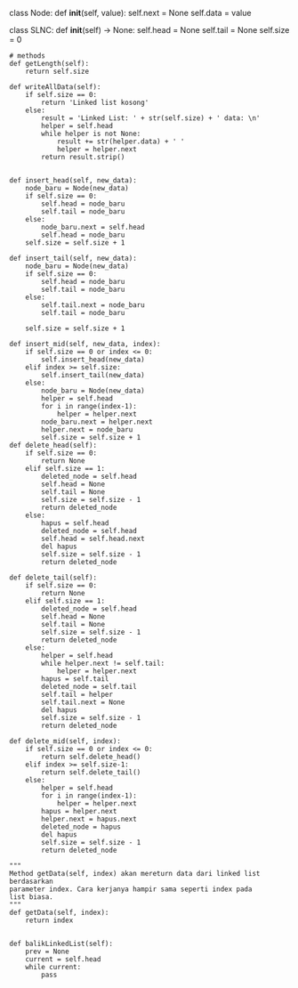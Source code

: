 class Node:
    def __init__(self, value):
        self.next = None
        self.data = value

class SLNC:
    def __init__(self) -> None:
        self.head = None
        self.tail = None
        self.size = 0

    # methods
    def getLength(self):
        return self.size

    def writeAllData(self):
        if self.size == 0:
            return 'Linked list kosong'
        else:
            result = 'Linked List: ' + str(self.size) + ' data: \n'
            helper = self.head
            while helper is not None:
                result += str(helper.data) + ' '
                helper = helper.next
            return result.strip()


    def insert_head(self, new_data):
        node_baru = Node(new_data)
        if self.size == 0:
            self.head = node_baru
            self.tail = node_baru
        else:
            node_baru.next = self.head
            self.head = node_baru
        self.size = self.size + 1
    
    def insert_tail(self, new_data):
        node_baru = Node(new_data)
        if self.size == 0:
            self.head = node_baru
            self.tail = node_baru
        else:
            self.tail.next = node_baru
            self.tail = node_baru

        self.size = self.size + 1
    
    def insert_mid(self, new_data, index):
        if self.size == 0 or index <= 0:
            self.insert_head(new_data)
        elif index >= self.size:
            self.insert_tail(new_data)
        else:
            node_baru = Node(new_data)
            helper = self.head
            for i in range(index-1):
                helper = helper.next
            node_baru.next = helper.next
            helper.next = node_baru
            self.size = self.size + 1
    def delete_head(self):
        if self.size == 0:
            return None
        elif self.size == 1:
            deleted_node = self.head
            self.head = None
            self.tail = None
            self.size = self.size - 1
            return deleted_node
        else:
            hapus = self.head
            deleted_node = self.head
            self.head = self.head.next
            del hapus
            self.size = self.size - 1
            return deleted_node
            
    def delete_tail(self):
        if self.size == 0:
            return None
        elif self.size == 1:
            deleted_node = self.head
            self.head = None
            self.tail = None
            self.size = self.size - 1
            return deleted_node
        else:
            helper = self.head
            while helper.next != self.tail:
                helper = helper.next
            hapus = self.tail
            deleted_node = self.tail
            self.tail = helper
            self.tail.next = None
            del hapus
            self.size = self.size - 1
            return deleted_node

    def delete_mid(self, index):
        if self.size == 0 or index <= 0:
            return self.delete_head()
        elif index >= self.size-1:
            return self.delete_tail()  
        else:
            helper = self.head
            for i in range(index-1):
                helper = helper.next
            hapus = helper.next
            helper.next = hapus.next
            deleted_node = hapus
            del hapus
            self.size = self.size - 1
            return deleted_node

    """
    Method getData(self, index) akan mereturn data dari linked list berdasarkan
    parameter index. Cara kerjanya hampir sama seperti index pada
    list biasa.
    """
    def getData(self, index):
        return index


    def balikLinkedList(self):
        prev = None
        current = self.head
        while current:
            pass
